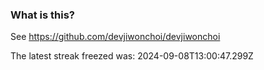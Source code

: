 
### What is this?

See https://github.com/devjiwonchoi/devjiwonchoi

The latest streak freezed was: 2024-09-08T13:00:47.299Z
